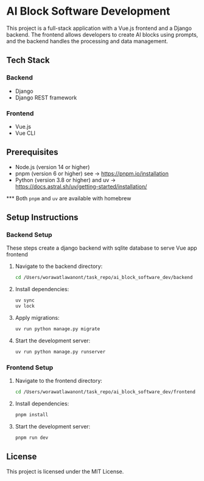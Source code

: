 # AI Block Software Development

This project is a full-stack application with a Vue.js frontend and a Django backend. The frontend allows developers to create AI blocks using prompts, and the backend handles the processing and data management.

## Tech Stack
### Backend
- Django
- Django REST framework

### Frontend
- Vue.js
- Vue CLI

## Prerequisites

- Node.js (version 14 or higher)
- pnpm (version 6 or higher) see -> https://pnpm.io/installation
- Python (version 3.8 or higher) and uv ->  https://docs.astral.sh/uv/getting-started/installation/

*** Both `pnpm` and `uv` are available with homebrew

## Setup Instructions

### Backend Setup
These steps create a django backend with sqlite database to serve Vue app frontend
1. Navigate to the backend directory:
   ```sh
   cd /Users/worawatlawanont/task_repo/ai_block_software_dev/backend
   ```
2. Install dependencies:
   ```sh
   uv sync
   uv lock
   ```
3. Apply migrations:
   ```sh
   uv run python manage.py migrate
   ```
4. Start the development server:
   ```sh
   uv run python manage.py runserver
   ```

### Frontend Setup
1. Navigate to the frontend directory:
   ```sh
   cd /Users/worawatlawanont/task_repo/ai_block_software_dev/frontend
   ```
2. Install dependencies:
   ```sh
   pnpm install
   ```
3. Start the development server:
   ```sh
   pnpm run dev
   ```

## License
This project is licensed under the MIT License.
